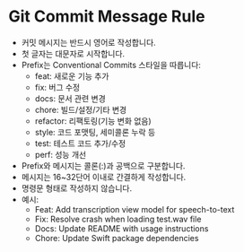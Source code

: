 # Git Commit Message Rule

- 커밋 메시지는 반드시 영어로 작성합니다.
- 첫 글자는 대문자로 시작합니다.
- Prefix는 Conventional Commits 스타일을 따릅니다:
  - feat: 새로운 기능 추가
  - fix: 버그 수정
  - docs: 문서 관련 변경
  - chore: 빌드/설정/기타 변경
  - refactor: 리팩토링(기능 변화 없음)
  - style: 코드 포맷팅, 세미콜론 누락 등
  - test: 테스트 코드 추가/수정
  - perf: 성능 개선
- Prefix와 메시지는 콜론(:)과 공백으로 구분합니다.
- 메시지는 16~32단어 이내로 간결하게 작성합니다.
- 명령문 형태로 작성하지 않습니다.
- 예시:
  - Feat: Add transcription view model for speech-to-text
  - Fix: Resolve crash when loading test.wav file
  - Docs: Update README with usage instructions
  - Chore: Update Swift package dependencies 